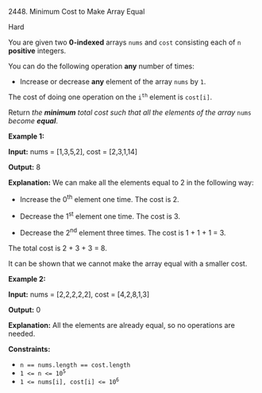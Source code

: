 2448\. Minimum Cost to Make Array Equal

Hard

You are given two **0-indexed** arrays `nums` and `cost` consisting each of `n` **positive** integers.

You can do the following operation **any** number of times:

*   Increase or decrease **any** element of the array `nums` by `1`.

The cost of doing one operation on the <code>i<sup>th</sup></code> element is `cost[i]`.

Return _the **minimum** total cost such that all the elements of the array_ `nums` _become **equal**_.

**Example 1:**

**Input:** nums = [1,3,5,2], cost = [2,3,1,14]

**Output:** 8

**Explanation:** We can make all the elements equal to 2 in the following way:

- Increase the 0<sup>th</sup> element one time. The cost is 2.

- Decrease the 1<sup>st</sup> element one time. The cost is 3.

- Decrease the 2<sup>nd</sup> element three times. The cost is 1 + 1 + 1 = 3.

The total cost is 2 + 3 + 3 = 8.

It can be shown that we cannot make the array equal with a smaller cost. 

**Example 2:**

**Input:** nums = [2,2,2,2,2], cost = [4,2,8,1,3]

**Output:** 0

**Explanation:** All the elements are already equal, so no operations are needed. 

**Constraints:**

*   `n == nums.length == cost.length`
*   <code>1 <= n <= 10<sup>5</sup></code>
*   <code>1 <= nums[i], cost[i] <= 10<sup>6</sup></code>